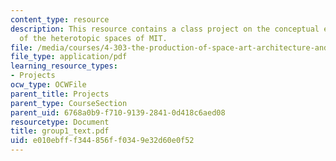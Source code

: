 ```yaml
---
content_type: resource
description: This resource contains a class project on the conceptual exploration
  of the heterotopic spaces of MIT.
file: /media/courses/4-303-the-production-of-space-art-architecture-and-urbanism-in-dialogue-fall-2006/e010ebfff344856ff0349e32d60e0f52_group1_text.pdf
file_type: application/pdf
learning_resource_types:
- Projects
ocw_type: OCWFile
parent_title: Projects
parent_type: CourseSection
parent_uid: 6768a0b9-f710-9139-2841-0d418c6aed08
resourcetype: Document
title: group1_text.pdf
uid: e010ebff-f344-856f-f034-9e32d60e0f52
---
```

